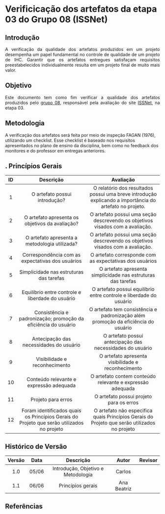 # Verificicação dos artefatos da etapa 03 do Grupo 08 (ISSNet)

## Introdução
<p align="justify">
A verificação da qualidade dos artefatos produzidos em um projeto desempenha um papel fundamental no controle de qualidade de um projeto de IHC. Garantir que os artefatos entregues satisfaçam requisitos preestabelecidos individualmente resulta em um projeto final de muito mais valor.
</p>

## Objetivo
<p align="justify">
Este documento tem como fim verificar a qualidade dos artefatos produzidos pelo <a href="https://interacao-humano-computador.github.io/2023.1-ISSNet/">grupo 08</a>, responsável pela avaliação do site <a href="https://df.issnetonline.com.br/online/Login/Login.aspx?ReturnUrl=%2fonline">ISSNet</a>, na etapa 03.
</p>

## Metodologia
A verificação dos artefatos será feita por meio de inspeção FAGAN (1976), utilizando um checklist. Esse checklist é baseado nos requisitos apresentados no plano de ensino da disciplina, bem como no feedback dos monitores e do professor em entregas anteriores.

## . Princípios Gerais

| ID | Descrição  | Avaliação |
|:--:|:----------:|:---------:|
| 1 | O artefato possui introdução? | O relatório dos resultados possui uma breve introdução explicando a importância do artefato no projeto. |
| 2 | O artefato apresenta os objetivos da avaliação? | O artefato possui uma seção descrevendo os objetivos visados com a avaliação. |
| 3 | O artefato apresenta a metodologia utilizada? | O artefato possui uma seção descrevendo os objetivos visados com a avaliação. |
| 4| Correspondência com as expectativas dos usuários|O artefato corresponde com as expectativas dos usuários|
|5 | Simplicidade nas estruturas das tarefas| O artefato apresenta simplicidade nas estruturas das tarefas|
|6 | Equilíbrio entre controle e liberdade do usuário|O artefato possui equilíbrio entre controle e liberdade do usuário|
|7 | Consistência e padronização; promoção da eficiência do usuário |O artefato tem consistência e padronização além promoção da eficiência do usuário|
|8 | Antecipação das necessidades do usuário|O artefato possui antecipação das necessidades do usuário|
|9| Visibilidade e reconhecimento|O artefato apresenta visibilidade e reconhecimento|
| 10| Conteúdo relevante e expressão adequada|O artefato contem conteúdo relevante e expressão adequada|
| 11| Projeto para erros|O artefato possui projeto para os erros|
|12 |Foram identificados quais os Princípios Gerais do Projeto que serão utilizados no projeto|O artefato não especifica quais Princípios Gerais do Projeto que serão utilizados no projeto|

## Histórico de Versão

| Versão | Data  |            Descrição              |     Autor      |    Revisor    |
|:------:|:-----:|:---------------------------------:|:--------------:|:-------------:|
|  1.0   | 05/06 | Introdução, Objetivo e Metodologia | Carlos | |
|  1.1   | 06/06 | Princípios gerais | Ana Beatriz | |

## Referências
